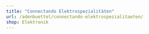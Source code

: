 ```yaml
---
title: "Connectando Elektrospezialitäten"
url: /adenbuettel/connectando-elektrospezialitaeten/
shop: Elektronik
---
```

